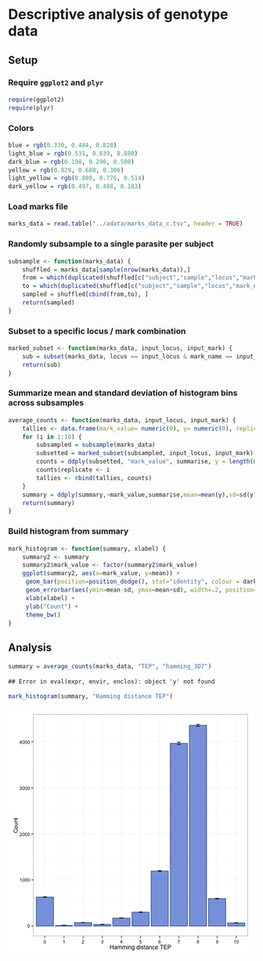 # Descriptive analysis of genotype data

## Setup

### Require `ggplot2` and `plyr`


```r
require(ggplot2)
require(plyr)
```

### Colors


```r
blue = rgb(0.330, 0.484, 0.828)
light_blue = rgb(0.531, 0.639, 0.880)
dark_blue = rgb(0.198, 0.290, 0.500)
yellow = rgb(0.829, 0.680, 0.306)
light_yellow = rgb(0.880, 0.776, 0.514)
dark_yellow = rgb(0.497, 0.408, 0.183)
```

### Load marks file


```r
marks_data = read.table("../adata/marks_data_c.tsv", header = TRUE)
```

### Randomly subsample to a single parasite per subject


```r
subsample <- function(marks_data) {
	shuffled = marks_data[sample(nrow(marks_data)),]
	from = which(duplicated(shuffled[c("subject","sample","locus","mark_name")]))
	to = which(duplicated(shuffled[c("subject","sample","locus","mark_name")], fromLast=TRUE))
	sampled = shuffled[cbind(from,to), ]	
	return(sampled)
}
```

### Subset to a specific locus / mark combination


```r
marked_subset <- function(marks_data, input_locus, input_mark) {
	sub = subset(marks_data, locus == input_locus & mark_name == input_mark)
	return(sub)
}
```

### Summarize mean and standard deviation of histogram bins across subsamples


```r
average_counts <- function(marks_data, input_locus, input_mark) {
	tallies <- data.frame(mark_value= numeric(0), y= numeric(0), replicate = numeric(0))
	for (i in 1:10) {
		subsampled = subsample(marks_data)
		subsetted = marked_subset(subsampled, input_locus, input_mark)
		counts = ddply(subsetted, "mark_value", summarise, y = length(mark_value))
		counts$replicate <- i
		tallies <- rbind(tallies, counts)
	}
	summary = ddply(summary,~mark_value,summarise,mean=mean(y),sd=sd(y))
	return(summary)
}
```

### Build histogram from summary


```r
mark_histogram <- function(summary, xlabel) {
	summary2 <- summary
	summary2$mark_value <- factor(summary2$mark_value)
	ggplot(summary2, aes(x=mark_value, y=mean)) +
     geom_bar(position=position_dodge(), stat="identity", colour = dark_blue, fill = light_blue) +
     geom_errorbar(aes(ymin=mean-sd, ymax=mean+sd), width=.2, position=position_dodge(.9)) +
     xlab(xlabel) +
     ylab("Count") +
     theme_bw()
}
```

## Analysis


```r
summary = average_counts(marks_data, "TEP", "hamming_3D7")
```

```
## Error in eval(expr, envir, enclos): object 'y' not found
```

```r
mark_histogram(summary, "Hamming distance TEP")
```

![plot of chunk unnamed-chunk-8](figure/unnamed-chunk-8-1.png) 


